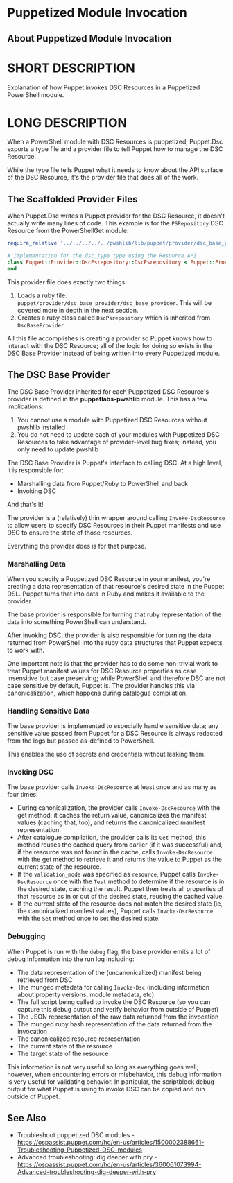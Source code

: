 # Puppetized Module Invocation

## About Puppetized Module Invocation

# SHORT DESCRIPTION

Explanation of how Puppet invokes DSC Resources in a Puppetized PowerShell module.

# LONG DESCRIPTION

When a PowerShell module with DSC Resources is puppetized, Puppet.Dsc exports a type file and a provider file to tell Puppet how to manage the DSC Resource.

While the type file tells Puppet what it needs to know about the API surface of the DSC Resource, it's the provider file that does all of the work.

## The Scaffolded Provider Files

When Puppet.Dsc writes a Puppet provider for the DSC Resource, it doesn't actually write many lines of code. This example is for the `PSRepository` DSC Resource from the PowerShellGet module:

```ruby
require_relative '../../../../../pwshlib/lib/puppet/provider/dsc_base_provider/dsc_base_provider'

# Implementation for the dsc_type type using the Resource API.
class Puppet::Provider::DscPsrepository::DscPsrepository < Puppet::Provider::DscBaseProvider
end
```

This provider file does exactly two things:

1. Loads a ruby file: `puppet/provider/dsc_base_provider/dsc_base_provider`. This will be covered more in depth in the next section.
1. Creates a ruby class called `DscPsrepository` which is inherited from `DscBaseProvider`

All this file accomplishes is creating a provider so Puppet knows how to interact with the DSC Resource; all of the logic for doing so exists in the DSC Base Provider instead of being written into every Puppetized module.

## The DSC Base Provider

The DSC Base Provider inherited for each Puppetized DSC Resource's provider is defined in the **puppetlabs-pwshlib** module. This has a few implications:

1. You cannot use a module with Puppetized DSC Resources without pwshlib installed
2. You do not need to update each of your modules with Puppetized DSC Resources to take advantage of provider-level bug fixes; instead, you only need to update pwshlib

The DSC Base Provider is Puppet's interface to calling DSC. At a high level, it is responsible for:

- Marshalling data from Puppet/Ruby to PowerShell and back
- Invoking DSC

And that's it!

The provider is a (relatively) thin wrapper around calling `Invoke-DscResource` to allow users to specify DSC Resources in their Puppet manifests and use DSC to ensure the state of those resources.

Everything the provider does is for that purpose.

### Marshalling Data

When you specify a Puppetized DSC Resource in your manifest, you're creating a data representation of that resource's desired state in the Puppet DSL. Puppet turns that into data in Ruby and makes it available to the provider.

The base provider is responsible for turning that ruby representation of the data into something PowerShell can understand.

After invoking DSC, the provider is also responsible for turning the data returned from PowerShell into the ruby data structures that Puppet expects to work with.

One important note is that the provider has to do some non-trivial work to treat Puppet manifest values for DSC Resource properties as case insensitive but case preserving; while PowerShell and therefore DSC are not case sensitive by default, Puppet is. The provider handles this via canonicalization, which happens during catalogue compilation.

### Handling Sensitive Data

The base provider is implemented to especially handle sensitive data; any sensitive value passed from Puppet for a DSC Resource is always redacted from the logs but passed as-defined to PowerShell.

This enables the use of secrets and credentials without leaking them.

### Invoking DSC

The base provider calls `Invoke-DscResource` at least once and as many as four times:

- During canonicalization, the provider calls `Invoke-DscResource` with the get method; it caches the return value, canonicalizes the manifest values (caching that, too), and returns the canonicalized manifest representation.
- After catalogue compilation, the provider calls its `Get` method; this method reuses the cached query from earlier (if it was successful) and, if the resource was not found in the cache, calls `Invoke-DscResource` with the get method to retrieve it and returns the value to Puppet as the current state of the resource.
- If the `validation_mode` was specified as `resource`, Puppet calls `Invoke-DscResource` once with the `Test` method to determine if the resource is in the desired state, caching the result. Puppet then treats all properties of that resource as in or out of the desired state, reusing the cached value.
- If the current state of the resource does not match the desired state (ie, the canonicalized manifest values), Puppet calls `Invoke-DscResource` with the `Set` method once to set the desired state.

### Debugging

When Puppet is run with the `debug` flag, the base provider emits a lot of debug information into the run log including:

- The data representation of the (uncanonicalized) manifest being retrieved from DSC
- The munged metadata for calling `Invoke-Dsc` (including information about property versions, module metadata, etc)
- The full script being called to invoke the DSC Resource (so you can capture this debug output and verify behavior from outside of Puppet)
- The JSON representation of the raw data returned from the invocation
- The munged ruby hash representation of the data returned from the invocation
- The canonicalized resource representation
- The current state of the resource
- The target state of the resource

This information is not very useful so long as everything goes well; however, when encountering errors or misbehavior, this debug information is very useful for validating behavior. In particular, the scriptblock debug output for what Puppet is using to invoke DSC can be copied and run outside of Puppet.

## See Also

- Troubleshoot puppetized DSC modules - https://ospassist.puppet.com/hc/en-us/articles/1500002388661-Troubleshooting-Puppetized-DSC-modules
- Advanced troubleshooting: dig deeper with pry - https://ospassist.puppet.com/hc/en-us/articles/360061073994-Advanced-troubleshooting-dig-deeper-with-pry

